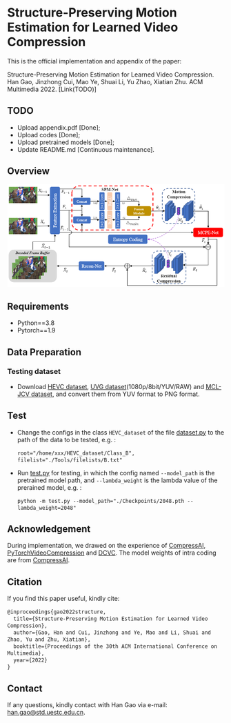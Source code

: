 # Structure-Preserving Motion Estimation for Learned Video Compression

This is the official implementation and appendix of the paper:

Structure-Preserving Motion Estimation for Learned Video Compression. Han Gao, Jinzhong Cui, Mao Ye, Shuai Li, Yu Zhao, Xiatian Zhu. ACM Multimedia 2022. [Link(TODO)]

## TODO

* Upload appendix.pdf [Done];
* Upload codes [Done];
* Upload pretrained models [Done];
* Update README.md [Continuous maintenance].

## Overview

![Overview](https://github.com/gaohan-12/SPME/blob/main/Overview.png)

## Requirements

* Python==3.8
* Pytorch==1.9

## Data Preparation

### Testing dataset

* Download [HEVC dataset](), [UVG dataset](http://ultravideo.fi/#testsequences)(1080p/8bit/YUV/RAW) and [MCL-JCV dataset](http://mcl.usc.edu/mcl-jcv-dataset/), and convert them from YUV format to PNG format.

## Test

* Change the configs in the class `HEVC_dataset` of the file [dataset.py](https://github.com/gaohan-12/SPME/blob/main/dataset.py) to the path of the data to be tested, e.g. :

  ```
  root="/home/xxx/HEVC_dataset/Class_B", filelist="./Tools/filelists/B.txt"
  ```

* Run [test.py](https://github.com/gaohan-12/SPME/blob/main/test.py) for testing, in which the config named `--model_path` is the pretrained model path, and `--lambda_weight` is the lambda value of the prerained model, e.g. :

  ```
  python -m test.py --model_path="./Checkpoints/2048.pth --lambda_weight=2048"
  ```

## Acknowledgement

During implementation, we drawed on the experience of [CompressAI](https://github.com/InterDigitalInc/CompressAI), [PyTorchVideoCompression](https://github.com/ZhihaoHu/PyTorchVideoCompression) and [DCVC](https://github.com/DeepMC-DCVC/DCVC). The model weights of intra coding are from [CompressAI](https://github.com/InterDigitalInc/CompressAI).

## Citation

If you find this paper useful, kindly cite:

```
@inproceedings{gao2022structure,
  title={Structure-Preserving Motion Estimation for Learned Video Compression},
  author={Gao, Han and Cui, Jinzhong and Ye, Mao and Li, Shuai and Zhao, Yu and Zhu, Xiatian},
  booktitle={Proceedings of the 30th ACM International Conference on Multimedia},
  year={2022}
}
```

## Contact

If any questions, kindly contact with Han Gao via e-mail: han.gao@std.uestc.edu.cn.
